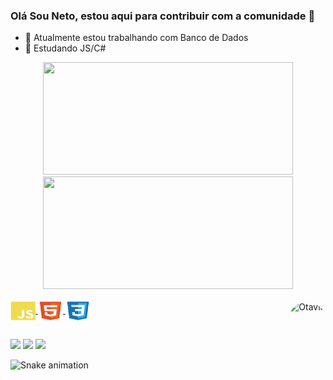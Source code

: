 ### Olá Sou Neto, estou aqui para contribuir com a comunidade 👋

- 🔭 Atualmente estou trabalhando com Banco de Dados
- 🌱 Estudando JS/C# 

<div align="center">
  <a href="https://github.com/OtavioNeto306">
  <img height="180em" width="400em" src="https://github-readme-stats.vercel.app/api?username=OtavioNeto306&show_icons=true&theme=dark&include_all_commits=true&count_private=true"/>
  <img height="180em" width="400em" src="https://github-readme-stats.vercel.app/api/top-langs/?username=OtavioNeto306&layout=compact&langs_count=7&theme=dark"/>
</div>

<div style="display: inline_block"><br>
  <img align="center" alt="Otavio-Js" height="30" width="40" src="https://raw.githubusercontent.com/devicons/devicon/master/icons/javascript/javascript-plain.svg">
  <img align="center" alt="Otavio-HTML" height="30" width="40" src="https://raw.githubusercontent.com/devicons/devicon/master/icons/html5/html5-original.svg">
  <img align="center" alt="Otavio-CSS" height="30" width="40" src="https://raw.githubusercontent.com/devicons/devicon/master/icons/css3/css3-original.svg">
  <img align="right" alt="Otavio" height="150" style="border-radius:50px;" src="https://uploaddeimagens.com.br/images/004/056/633/original/Y7SmK0Dh_male_-1_cartoon5.png?1665438779">
</div>

 ##
 
<div> 
  <a href="https://www.instagram.com/otaviocamposnt/" target="_blank"><img src="https://img.shields.io/badge/-Instagram-%23E4405F?style=for-the-badge&logo=instagram&logoColor=white" target="_blank"></a>
  <a href = "mailto:otavioneto306@gmail.com"><img src="https://img.shields.io/badge/-Gmail-%23333?style=for-the-badge&logo=gmail&logoColor=white" target="_blank"></a>
  <a href="https://www.linkedin.com/in/otavio-neto-753a17149/" target="_blank"><img src="https://img.shields.io/badge/-LinkedIn-%230077B5?style=for-the-badge&logo=linkedin&logoColor=white" target="_blank"></a> 
 
 ![Snake animation](https://github.com/OtavioNeto306/OtavioNeto306/blob/output/github-contribution-grid-snake.svg)
</div>
